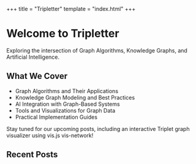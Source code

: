 +++
title = "Tripletter"
template = "index.html"
+++

# Welcome to Tripletter

Exploring the intersection of Graph Algorithms, Knowledge Graphs, and Artificial Intelligence.

## What We Cover

- Graph Algorithms and Their Applications
- Knowledge Graph Modeling and Best Practices
- AI Integration with Graph-Based Systems
- Tools and Visualizations for Graph Data
- Practical Implementation Guides

Stay tuned for our upcoming posts, including an interactive Triplet graph visualizer using vis.js vis-network!

## Recent Posts
